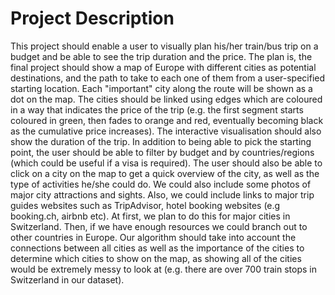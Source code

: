 # Project Description

This project should enable a user to visually plan his/her train/bus trip on a budget and be able to see the trip duration and the price. The plan is, the final project should show a map of Europe with different cities as potential destinations, and the path to take to each one of them from a user-specified starting location. Each "important" city along the route will be shown as a dot on the map. The cities should be linked using edges which are coloured in a way that indicates the price of the trip (e.g. the first segment starts coloured in green, then fades to orange and red, eventually becoming black as the cumulative price increases). The interactive visualisation should also show the duration of the trip. 
In addition to being able to pick the starting point, the user should be able to filter by budget and by countries/regions (which could be useful if a visa is required).
The user should also be able to click on a city on the map to get a quick overview of the city, as well as the type of activities he/she could do. We could also include some photos of major city attractions and sights. Also, we could include links to major trip guides websites such as TripAdvisor, hotel booking websites (e.g booking.ch, airbnb etc).
At first, we plan to do this for major cities in Switzerland. Then, if we have enough resources we could branch out to other countries in Europe. 
Our algorithm should take into account the connections between all cities as well as the  importance of the cities to determine which cities to show on the map, as showing all of the cities would be extremely messy to look at (e.g. there are over 700 train stops in Switzerland in our dataset).